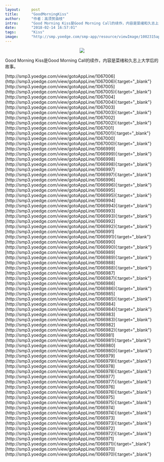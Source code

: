 ```yaml
---
layout:     post
title:      "GoodMorningKiss"
author:     "作者：高须贺由枝"
intro:      "Good Morning Kiss是Good Morning Call的续作，内容是菜绪和久志上大学后的故事。"
date:       "2018-02-14 16:57:01"
tags:       "Kiss"
image:      "http://smp.yoedge.com/smp-app/resource/viewImage/1002315appline.png"
---
```

<div style="text-align: center">
<p><img src="http://smp.yoedge.com/smp-app/resource/viewImage/1002315appline.png"/></p>
</div>
<p class="post-meta">
<span>Good Morning Kiss是Good Morning Call的续作，内容是菜绪和久志上大学后的故事。</span>
</p>
[http://smp3.yoedge.com/view/gotoAppLine/1067006](http://smp3.yoedge.com/view/gotoAppLine/1067006){:target="_blank"}
[http://smp3.yoedge.com/view/gotoAppLine/1067005](http://smp3.yoedge.com/view/gotoAppLine/1067005){:target="_blank"}
[http://smp3.yoedge.com/view/gotoAppLine/1067004](http://smp3.yoedge.com/view/gotoAppLine/1067004){:target="_blank"}
[http://smp3.yoedge.com/view/gotoAppLine/1067003](http://smp3.yoedge.com/view/gotoAppLine/1067003){:target="_blank"}
[http://smp3.yoedge.com/view/gotoAppLine/1067002](http://smp3.yoedge.com/view/gotoAppLine/1067002){:target="_blank"}
[http://smp3.yoedge.com/view/gotoAppLine/1067001](http://smp3.yoedge.com/view/gotoAppLine/1067001){:target="_blank"}
[http://smp3.yoedge.com/view/gotoAppLine/1067000](http://smp3.yoedge.com/view/gotoAppLine/1067000){:target="_blank"}
[http://smp3.yoedge.com/view/gotoAppLine/1066999](http://smp3.yoedge.com/view/gotoAppLine/1066999){:target="_blank"}
[http://smp3.yoedge.com/view/gotoAppLine/1066998](http://smp3.yoedge.com/view/gotoAppLine/1066998){:target="_blank"}
[http://smp3.yoedge.com/view/gotoAppLine/1066997](http://smp3.yoedge.com/view/gotoAppLine/1066997){:target="_blank"}
[http://smp3.yoedge.com/view/gotoAppLine/1066996](http://smp3.yoedge.com/view/gotoAppLine/1066996){:target="_blank"}
[http://smp3.yoedge.com/view/gotoAppLine/1066995](http://smp3.yoedge.com/view/gotoAppLine/1066995){:target="_blank"}
[http://smp3.yoedge.com/view/gotoAppLine/1066994](http://smp3.yoedge.com/view/gotoAppLine/1066994){:target="_blank"}
[http://smp3.yoedge.com/view/gotoAppLine/1066993](http://smp3.yoedge.com/view/gotoAppLine/1066993){:target="_blank"}
[http://smp3.yoedge.com/view/gotoAppLine/1066992](http://smp3.yoedge.com/view/gotoAppLine/1066992){:target="_blank"}
[http://smp3.yoedge.com/view/gotoAppLine/1066991](http://smp3.yoedge.com/view/gotoAppLine/1066991){:target="_blank"}
[http://smp3.yoedge.com/view/gotoAppLine/1066990](http://smp3.yoedge.com/view/gotoAppLine/1066990){:target="_blank"}
[http://smp3.yoedge.com/view/gotoAppLine/1066989](http://smp3.yoedge.com/view/gotoAppLine/1066989){:target="_blank"}
[http://smp3.yoedge.com/view/gotoAppLine/1066988](http://smp3.yoedge.com/view/gotoAppLine/1066988){:target="_blank"}
[http://smp3.yoedge.com/view/gotoAppLine/1066987](http://smp3.yoedge.com/view/gotoAppLine/1066987){:target="_blank"}
[http://smp3.yoedge.com/view/gotoAppLine/1066986](http://smp3.yoedge.com/view/gotoAppLine/1066986){:target="_blank"}
[http://smp3.yoedge.com/view/gotoAppLine/1066985](http://smp3.yoedge.com/view/gotoAppLine/1066985){:target="_blank"}
[http://smp3.yoedge.com/view/gotoAppLine/1066984](http://smp3.yoedge.com/view/gotoAppLine/1066984){:target="_blank"}
[http://smp3.yoedge.com/view/gotoAppLine/1066983](http://smp3.yoedge.com/view/gotoAppLine/1066983){:target="_blank"}
[http://smp3.yoedge.com/view/gotoAppLine/1066982](http://smp3.yoedge.com/view/gotoAppLine/1066982){:target="_blank"}
[http://smp3.yoedge.com/view/gotoAppLine/1066981](http://smp3.yoedge.com/view/gotoAppLine/1066981){:target="_blank"}
[http://smp3.yoedge.com/view/gotoAppLine/1066980](http://smp3.yoedge.com/view/gotoAppLine/1066980){:target="_blank"}
[http://smp3.yoedge.com/view/gotoAppLine/1066979](http://smp3.yoedge.com/view/gotoAppLine/1066979){:target="_blank"}
[http://smp3.yoedge.com/view/gotoAppLine/1066978](http://smp3.yoedge.com/view/gotoAppLine/1066978){:target="_blank"}
[http://smp3.yoedge.com/view/gotoAppLine/1066977](http://smp3.yoedge.com/view/gotoAppLine/1066977){:target="_blank"}
[http://smp3.yoedge.com/view/gotoAppLine/1066976](http://smp3.yoedge.com/view/gotoAppLine/1066976){:target="_blank"}
[http://smp3.yoedge.com/view/gotoAppLine/1066975](http://smp3.yoedge.com/view/gotoAppLine/1066975){:target="_blank"}
[http://smp3.yoedge.com/view/gotoAppLine/1066974](http://smp3.yoedge.com/view/gotoAppLine/1066974){:target="_blank"}
[http://smp3.yoedge.com/view/gotoAppLine/1066973](http://smp3.yoedge.com/view/gotoAppLine/1066973){:target="_blank"}
[http://smp3.yoedge.com/view/gotoAppLine/1066972](http://smp3.yoedge.com/view/gotoAppLine/1066972){:target="_blank"}
[http://smp3.yoedge.com/view/gotoAppLine/1066971](http://smp3.yoedge.com/view/gotoAppLine/1066971){:target="_blank"}
[http://smp3.yoedge.com/view/gotoAppLine/1066970](http://smp3.yoedge.com/view/gotoAppLine/1066970){:target="_blank"}


